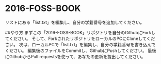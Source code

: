 # 2016-FOSS-BOOK
リストにある「list.txt」を編集し、自分の学籍番号を追加してください。

##やり方
まずこの「2016-FOSS-BOOK」リポジトリを自分のGithubにForkしてください。
そして、ForkされたリポジトリをローカルのPCにCloneしてください。
次は、ローカルPCで「list.txt」を編集し、自分の学籍番号を書き込んでください。
編集後のファイルをCommitし、GithubにPushしてください。
最後にGithubからPull requestsを使って、あなたの更新を提出してください。
